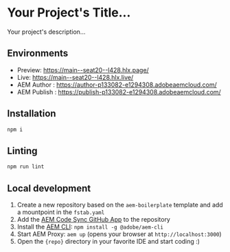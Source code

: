 # Your Project's Title...
Your project's description...

## Environments
- Preview: https://main--seat20--l428.hlx.page/
- Live: https://main--seat20--l428.hlx.live/
- AEM Author : https://author-p133082-e1294308.adobeaemcloud.com/
- AEM Publish : https://publish-p133082-e1294308.adobeaemcloud.com/

## Installation

```sh
npm i
```

## Linting

```sh
npm run lint
```

## Local development

1. Create a new repository based on the `aem-boilerplate` template and add a mountpoint in the `fstab.yaml`
1. Add the [AEM Code Sync GitHub App](https://github.com/apps/aem-code-sync) to the repository
1. Install the [AEM CLI](https://github.com/adobe/helix-cli): `npm install -g @adobe/aem-cli`
1. Start AEM Proxy: `aem up` (opens your browser at `http://localhost:3000`)
1. Open the `{repo}` directory in your favorite IDE and start coding :)
